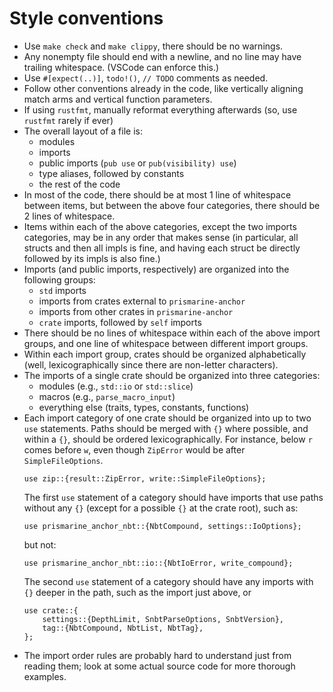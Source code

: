 # Style conventions
- Use `make check` and `make clippy`, there should be no warnings.
- Any nonempty file should end with a newline, and no line may have trailing whitespace.
  (VSCode can enforce this.)
- Use `#[expect(..)]`, `todo!()`, `// TODO` comments as needed.
- Follow other conventions already in the code, like vertically aligning match arms
  and vertical function parameters.
- If using `rustfmt`, manually reformat everything afterwards
  (so, use `rustfmt` rarely if ever)
- The overall layout of a file is:
  - modules
  - imports
  - public imports (`pub use` or `pub(visibility) use`)
  - type aliases, followed by constants
  - the rest of the code
- In most of the code, there should be at most 1 line of whitespace
  between items, but between the above four categories, there should
  be 2 lines of whitespace.
- Items within each of the above categories,
  except the two imports categories,
  may be in any order that makes sense
  (in particular, all structs and then all impls is fine,
  and having each struct be directly followed by its impls
  is also fine.)
- Imports (and public imports, respectively)
  are organized into the following groups:
  - `std` imports
  - imports from crates external to `prismarine-anchor`
  - imports from other crates in `prismarine-anchor`
  - `crate` imports, followed by `self` imports
- There should be no lines of whitespace within each of the above
  import groups, and one line of whitespace between different
  import groups.
- Within each import group, crates should be organized
  alphabetically (well, lexicographically since there are
  non-letter characters).
- The imports of a single crate should be organized into
  three categories:
  - modules (e.g., `std::io` or `std::slice`)
  - macros (e.g., `parse_macro_input`)
  - everything else (traits, types, constants, functions)
- Each import category of one crate should be organized into up to
  two `use` statements. Paths should be merged with `{}` where
  possible, and within a `{}`, should be ordered lexicographically.
  For instance, below `r` comes before `w`,
  even though `ZipError` would be after `SimpleFileOptions`.
  ```
  use zip::{result::ZipError, write::SimpleFileOptions};
  ```
  The first `use` statement of a category should have imports that
  use paths without any `{}` (except for a possible `{}` at the
  crate root), such as:
  ```
  use prismarine_anchor_nbt::{NbtCompound, settings::IoOptions};
  ```
  but not:
  ```
  use prismarine_anchor_nbt::io::{NbtIoError, write_compound};
  ```
  The second `use` statement of a category should have any imports
  with `{}` deeper in the path, such as the import just above, or
  ```
  use crate::{
      settings::{DepthLimit, SnbtParseOptions, SnbtVersion},
      tag::{NbtCompound, NbtList, NbtTag},
  };
  ```
- The import order rules are probably hard to understand just
  from reading them; look at some actual source code for more
  thorough examples.
